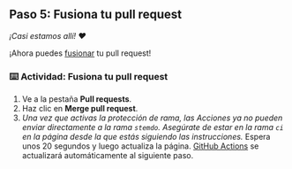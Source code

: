 <!--
  <<< Notas del autor: Paso 5 >>>
  Comienza este paso reconociendo el paso anterior.
  Define los términos y enlaza a docs.github.com.
-->

## Paso 5: Fusiona tu pull request

_¡Casi estamos allí! :heart:_

¡Ahora puedes [fusionar](https://docs.github.com/get-started/quickstart/github-glossary#merge) tu pull request!

### :keyboard: Actividad: Fusiona tu pull request

1. Ve a la pestaña **Pull requests**.
2. Haz clic en **Merge pull request**.
3. _Una vez que activas la protección de rama, las Acciones ya no pueden enviar directamente a la rama `stemdo`. Asegúrate de estar en la rama `ci` en la página desde la que estás siguiendo las instrucciones._ Espera unos 20 segundos y luego actualiza la página. [GitHub Actions](https://docs.github.com/actions) se actualizará automáticamente al siguiente paso.
